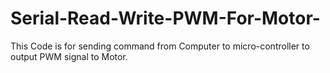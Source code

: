 # Serial-Read-Write-PWM-For-Motor-
This Code is for sending command from Computer to micro-controller  to output PWM signal to Motor.

